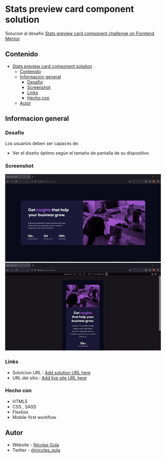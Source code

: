 # Stats preview card component solution

Solucion al desafio [Stats preview card component challenge on Frontend Mentor](https://www.frontendmentor.io/challenges/stats-preview-card-component-8JqbgoU62). 

## Contenido

- [Stats preview card component solution](#stats-preview-card-component-solution)
  - [Contenido](#contenido)
  - [Informacion general](#informacion-general)
    - [Desafio](#desafio)
    - [Screenshot](#screenshot)
    - [Links](#links)
    - [Hecho con](#hecho-con)
  - [Autor](#autor)

## Informacion general

### Desafio

Los usuarios deben ser capaces de:

- Ver el diseño óptimo según el tamaño de pantalla de su dispositivo

### Screenshot

![](./screenshots/fullscreen.png)
![](./screenshots/inaction.gif)

### Links

- Solutcion URL : [Add solution URL here](https://your-solution-url.com)
- URL del sitio : [Add live site URL here](https://your-live-site-url.com)

### Hecho con

- HTML5 
- CSS , SASS
- Flexbox
- Mobile-first workflow

## Autor

- Website - [Nicolas Gula](https://www.your-site.com)
- Twitter - [@nicolas_gula](https://twitter.com/nicolas_gula)


